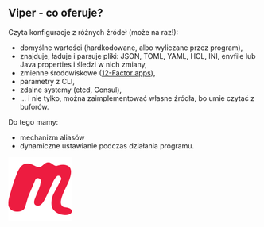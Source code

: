 ## Viper - co oferuje?

Czyta konfiguracje z różnych źródeł (może na raz!):
- domyślne wartości (hardkodowane, albo wyliczane przez program),
- znajduje, ładuje i parsuje pliki: JSON, TOML, YAML, HCL, INI, envfile lub Java properties i śledzi w nich zmiany,
- zmienne środowiskowe ([12-Factor apps](https://12factor.net/pl/)),
- parametry z CLI,
- zdalne systemy (etcd, Consul),
- ... i nie tylko, można zaimplementować własne źródła, bo umie czytać z buforów.

Do tego mamy:
- mechanizm aliasów
- dynamiczne ustawianie podczas działania programu.

<!-- Copy this block for every slide -->
<BarBottom  title="Goat - Poznań Go Devs #7">
  <Item text="Meetup">
    <a href="https://www.meetup.com/pl-PL/goat-poznan-go-devs/"><img src="/images/meetup-icon.svg" class="w-5"/></a>
  </Item>
</BarBottom>